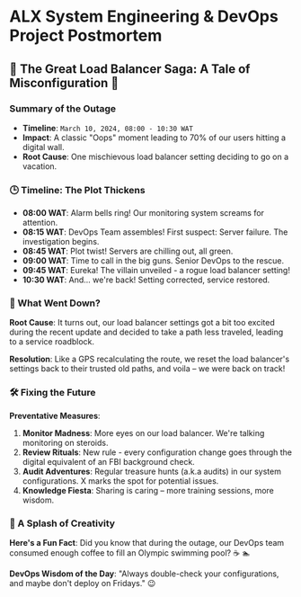 # ALX System Engineering & DevOps Project Postmortem

## 🚨 The Great Load Balancer Saga: A Tale of Misconfiguration 🚨

### Summary of the Outage
- **Timeline**: `March 10, 2024, 08:00 - 10:30 WAT`
- **Impact**: A classic "Oops" moment leading to 70% of our users hitting a digital wall.
- **Root Cause**: One mischievous load balancer setting deciding to go on a vacation.

### 🕒 Timeline: The Plot Thickens
- **08:00 WAT**: Alarm bells ring! Our monitoring system screams for attention.
- **08:15 WAT**: DevOps Team assembles! First suspect: Server failure. The investigation begins.
- **08:45 WAT**: Plot twist! Servers are chilling out, all green.
- **09:00 WAT**: Time to call in the big guns. Senior DevOps to the rescue.
- **09:45 WAT**: Eureka! The villain unveiled - a rogue load balancer setting!
- **10:30 WAT**: And... we're back! Setting corrected, service restored.

### 🤔 What Went Down?
**Root Cause**: It turns out, our load balancer settings got a bit too excited during the recent update and decided to take a path less traveled, leading to a service roadblock.

**Resolution**: Like a GPS recalculating the route, we reset the load balancer's settings back to their trusted old paths, and voila – we were back on track!

### 🛠️ Fixing the Future
**Preventative Measures**:
1. **Monitor Madness**: More eyes on our load balancer. We're talking monitoring on steroids.
2. **Review Rituals**: New rule - every configuration change goes through the digital equivalent of an FBI background check.
3. **Audit Adventures**: Regular treasure hunts (a.k.a audits) in our system configurations. X marks the spot for potential issues.
4. **Knowledge Fiesta**: Sharing is caring – more training sessions, more wisdom.

### 🎨 A Splash of Creativity
**Here's a Fun Fact**: Did you know that during the outage, our DevOps team consumed enough coffee to fill an Olympic swimming pool? ☕ 🏊

**DevOps Wisdom of the Day**: "Always double-check your configurations, and maybe don't deploy on Fridays." 😉